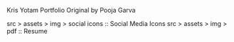 Kris Yotam Portfolio
Original by Pooja Garva


src > assets > img > social icons :: Social Media Icons
src > assets > img > pdf :: Resume



